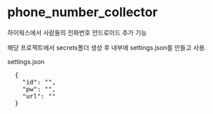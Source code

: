 # phone_number_collector
하이웍스에서 사람들의 전화번호 안드로이드 추가 기능


해당 프로젝트에서 secrets폴더 생성 후 내부에 settings.json를 만들고 사용.

settings.json
<pre>
  {
    "id": "",
    "pw": "",
    "url": ""
  }
</pre>
